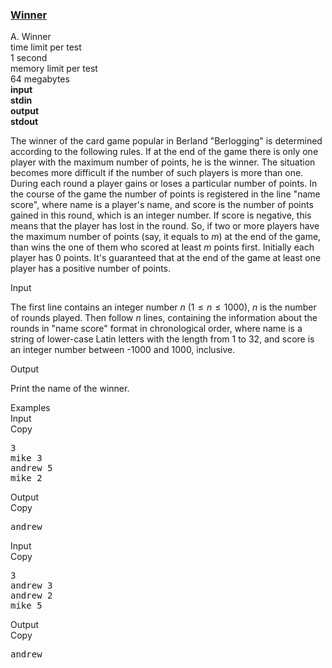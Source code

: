 <h3><a href="https://codeforces.com/contest/2/problem/A" target="_blank" rel="noopener noreferrer">Winner</a></h3>

<div class="header"><div class="title">A. Winner</div><div class="time-limit"><div class="property-title">time limit per test</div>1 second</div><div class="memory-limit"><div class="property-title">memory limit per test</div>64 megabytes</div><div class="input-file input-standard" style="font-weight: bold"><div class="property-title">input</div>stdin</div><div class="output-file output-standard" style="font-weight: bold"><div class="property-title">output</div>stdout</div></div><div><p>The winner of the card game popular in Berland "Berlogging" is determined according to the following rules. If at the end of the game there is only one player with the maximum number of points, he is the winner. The situation becomes more difficult if the number of such players is more than one. During each round a player gains or loses a particular number of points. In the course of the game the number of points is registered in the line "<span class="tex-font-style-tt">name score</span>", where <span class="tex-font-style-tt">name</span> is a player's name, and <span class="tex-font-style-tt">score</span> is the number of points gained in this round, which is an integer number. If score is negative, this means that the player has lost in the round. So, if two or more players have the maximum number of points (say, it equals to <span class="tex-span"><i>m</i></span>) at the end of the game, than wins the one <span class="tex-font-style-it">of them</span> who scored at least <span class="tex-span"><i>m</i></span> points first. Initially each player has 0 points. It's guaranteed that at the end of the game at least one player has a positive number of points.</p></div><div class="input-specification"><div class="section-title">Input</div><p>The first line contains an integer number <span class="tex-span"><i>n</i></span> (<span class="tex-span">1  ≤  <i>n</i>  ≤  1000</span>), <span class="tex-span"><i>n</i></span> is the number of rounds played. Then follow <span class="tex-span"><i>n</i></span> lines, containing the information about the rounds in "<span class="tex-font-style-tt">name score</span>" format in chronological order, where <span class="tex-font-style-tt">name</span> is a string of lower-case Latin letters with the length from 1 to 32, and <span class="tex-font-style-tt">score</span> is an integer number between -1000 and 1000, inclusive.</p></div><div class="output-specification"><div class="section-title">Output</div><p>Print the name of the winner.</p></div><div class="sample-tests"><div class="section-title">Examples</div><div class="sample-test"><div class="input"><div class="title">Input<div title="Copy" data-clipboard-target="#id005436937599512873" id="id0018076184967079945" class="input-output-copier">Copy</div></div><pre id="id005436937599512873">3<br>mike 3<br>andrew 5<br>mike 2<br></pre></div><div class="output"><div class="title">Output<div title="Copy" data-clipboard-target="#id0042666098862558544" id="id0015813474870158806" class="input-output-copier">Copy</div></div><pre id="id0042666098862558544">andrew<br></pre></div><div class="input"><div class="title">Input<div title="Copy" data-clipboard-target="#id0049163427604389376" id="id004889550397860505" class="input-output-copier">Copy</div></div><pre id="id0049163427604389376">3<br>andrew 3<br>andrew 2<br>mike 5<br></pre></div><div class="output"><div class="title">Output<div title="Copy" data-clipboard-target="#id00875900611653517" id="id009117222374511853" class="input-output-copier">Copy</div></div><pre id="id00875900611653517">andrew<br></pre></div></div></div>